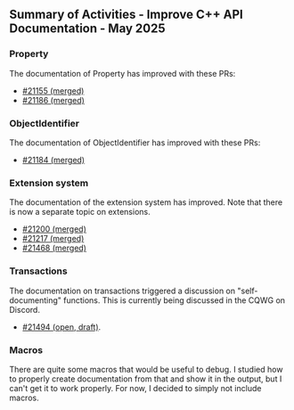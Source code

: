## Summary of Activities - Improve C++ API Documentation - May 2025

### Property

The documentation of Property has improved with these PRs:

- [#21155 (merged)](https://github.com/FreeCAD/FreeCAD/pull/21155)
- [#21186 (merged)](https://github.com/FreeCAD/FreeCAD/pull/21186)

### ObjectIdentifier

The documentation of ObjectIdentifier has improved with these PRs:

- [#21184 (merged)](https://github.com/FreeCAD/FreeCAD/pull/21184)

### Extension system

The documentation of the extension system has improved.  Note that there is now
a separate topic on extensions.

- [#21200 (merged)](https://github.com/FreeCAD/FreeCAD/pull/21200)
- [#21217 (merged)](https://github.com/FreeCAD/FreeCAD/pull/21217)
- [#21468 (merged)](https://github.com/FreeCAD/FreeCAD/pull/21468)

### Transactions

The documentation on transactions triggered a discussion on "self-documenting"
functions.  This is currently being discussed in the CQWG on Discord.

- [#21494 (open, draft)](https://github.com/FreeCAD/FreeCAD/pull/21494).

### Macros

There are quite some macros that would be useful to debug.  I studied how to
properly create documentation from that and show it in the output, but I can't
get it to work properly.  For now, I decided to simply not include macros.
